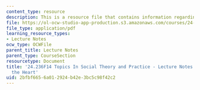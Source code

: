```yaml
---
content_type: resource
description: This is a resource file that contains information regarding session 18.
file: https://ol-ocw-studio-app-production.s3.amazonaws.com/courses/24-236-topics-in-social-theory-and-practice-race-and-racism-fall-2014/2bfbf6656a012924b42e3bc5c98f42c2_MIT24_236F14_Sess18.pdf
file_type: application/pdf
learning_resource_types:
- Lecture Notes
ocw_type: OCWFile
parent_title: Lecture Notes
parent_type: CourseSection
resourcetype: Document
title: '24.236F14 Topics In Social Theory and Practice - Lecture Notes: Racism in
  the Heart'
uid: 2bfbf665-6a01-2924-b42e-3bc5c98f42c2
---
```

